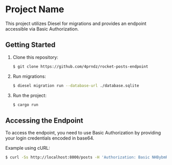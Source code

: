 # Project Name

This project utilizes Diesel for migrations and provides an endpoint accessible via Basic Authorization.

## Getting Started

1. Clone this repository:
    ```bash
    $ git clone https://github.com/4prndz/rocket-posts-endpoint
    ```

2. Run migrations:
    ```bash
    $ diesel migration run --database-url ./database.sqlite
    ```

3. Run the project:
    ```bash
    $ cargo run
    ```

## Accessing the Endpoint

To access the endpoint, you need to use Basic Authorization by providing your login credentials encoded in base64.

Example using cURL:
```bash
$ curl -Ss http://localhost:8000/posts -H 'Authorization: Basic NHBybmR6OmtvdWljaGkNCg=='
